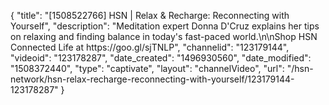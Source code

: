 {
    "title": "[1508522766] HSN | Relax & Recharge: Reconnecting with Yourself",
    "description": "Meditation expert Donna D'Cruz explains her tips on relaxing and finding balance in today's fast-paced world.\n\nShop HSN Connected Life at https:\/\/goo.gl\/sjTNLP",
    "channelid": "123179144",
    "videoid": "123178287",
    "date_created": "1496930560",
    "date_modified": "1508372440",
    "type": "captivate",
    "layout": "channelVideo",
    "url": "\/hsn-network\/hsn-relax-recharge-reconnecting-with-yourself\/123179144-123178287"
}